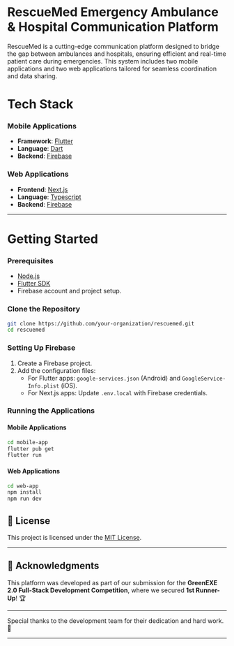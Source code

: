 
# RescueMed Emergency Ambulance & Hospital Communication Platform

RescueMed is a cutting-edge communication platform designed to bridge the gap between ambulances and hospitals, ensuring efficient and real-time patient care during emergencies. This system includes two mobile applications and two web applications tailored for seamless coordination and data sharing.

<!-- ---

# Features

### Mobile App for ambulance staff
- Real-time patient status updates.
- ETA tracking for hospitals.
- Easy-to-use interface for ambulance staff.

### Web Dashboard for Hospital Staff
- Instant notifications of incoming patients.
- Access to real-time patient details.
- Enhanced collaboration with ambulance teams.

### Web Dashboard for Administration
- Monitor active ambulance trips.
- Historical trip data and analytics.
- Role-based access management.

### Mobile Application for patients
- View incoming patients with details.
- Manage resources effectively.
- Detailed reports and analytics.

--- -->

# Tech Stack

### Mobile Applications
- **Framework**: [Flutter](https://flutter.dev)
- **Language**: [Dart](https://flutter.dev)
- **Backend**: [Firebase](https://firebase.google.com)

### Web Applications
- **Frontend**: [Next.js](https://nextjs.org)
- **Language**: [Typescript](https://nextjs.org)
- **Backend**: [Firebase](https://firebase.google.com)

---

# Getting Started

### Prerequisites
- [Node.js](https://nodejs.org)
- [Flutter SDK](https://flutter.dev/docs/get-started/install)
- Firebase account and project setup.

### Clone the Repository
```bash
git clone https://github.com/your-organization/rescuemed.git
cd rescuemed
```

### Setting Up Firebase
1. Create a Firebase project.
2. Add the configuration files:
   - For Flutter apps: `google-services.json` (Android) and `GoogleService-Info.plist` (iOS).
   - For Next.js apps: Update `.env.local` with Firebase credentials.

### Running the Applications
#### Mobile Applications
```bash
cd mobile-app
flutter pub get
flutter run
```

#### Web Applications
```bash
cd web-app
npm install
npm run dev
```



## 📝 License
This project is licensed under the [MIT License](LICENSE).

---

## 🌟 Acknowledgments
This platform was developed as part of our submission for the **GreenEXE 2.0 Full-Stack Development Competition**, where we secured **1st Runner-Up**! 🏆

---


Special thanks to the development team for their dedication and hard work. 🙌

---

